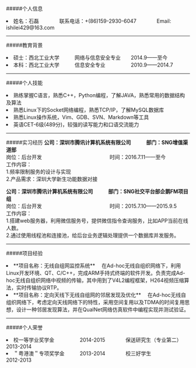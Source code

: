 #####个人信息

<li>姓名：石磊　　　　联系电话：+(86)159-2930-6047　　　　Email: ishilei429@163.com

------------------
#####教育背景
<li>硕士：西北工业大学　　　网络与信息安全专业　　2014.9——至今
<li>本科：西北工业大学　　　信息安全专业　　　　　2010.9——2014.7

-------------------------------

#####个人技能
<li>熟练掌握C语言，熟悉C++，Python编程，了解JAVA，熟悉常用的数据结构及算法
<li>熟悉Linux下的Socket网络编程，熟悉TCP/IP，了解MySQL数据库
<li>熟悉Linux操作系统，Vim、GDB、SVN、Markdown等工具
<li>英语CET-6级(489分)，较强的读写能力和口语交流能力

------------------------

#####实习经历
**公司：深圳市腾讯计算机系统有限公司　　　部门：SNG增值渠道部**  
岗位：后台开发　　　　　　　　　　　　 　时间：2016.7.11——至今   
工作内容：   
1.频率限制服务的设计与实现  
2.产品需求：深圳大学新生功能数据对接

**公司：深圳市腾讯计算机系统有限公司　　　部门：SNG社交平台部企鹅FM项目组**  
岗位：后台开发　　　　　　　　　　　　 　时间：2015.7.10——2015.9.5  
工作内容：   
1.搭建web服务器，利用微信服务号，提供微信指令查询服务，比如APP当前在线人数。  
2.通过使用线程池和连接池，给后台业务逻辑处理提供一个数据库并发服务。

-------------------------

#####项目经验
<li>**项目名称：无线自组网监控系统**
　在Ad-hoc无线自组织网络下，利用Linux开发环境、QT、C/C++，完成ARM手持式终端的软件开发。负责完成Ad-hoc无线自组织网络中视频的传输，其中用到了V4L2编程框架，H264视频压缩算法，实时传输协议RTP。

<li>**项目名称：定向天线下无线自组网的邻居发现及优化**
　在Ad-hoc无线自组织网络下，考虑定向天线网络下的特性，采用空间复用以及TDMA的时间复用思想，设计一种邻居发现算法，并在QualNet网络仿真软件中编程实现并测试验证。


----------------------------

#####个人荣誉
<li>校一等学业奖学金　　　　　2014-2015　　　　保送研究生（专业第二）　　2013-2014
<li>＂粤港澳＂专项奖学金　　　2013-2014　　　　校三好学生　　　　　　　　2012-2013



 




